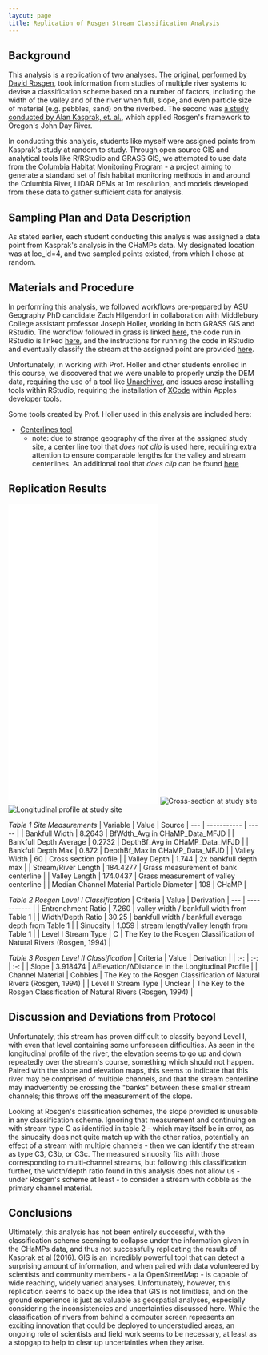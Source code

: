 ```yaml
---
layout: page
title: Replication of Rosgen Stream Classification Analysis
---
```


## Background

This analysis is a replication of two analyses. [The original, performed by David Rosgen](https://linkinghub.elsevier.com/retrieve/pii/0341816294900019), took information from studies of multiple river systems to devise a classification scheme based on a number of factors, including the width of the valley and of the river when full, slope, and even particle size of material (e.g. pebbles, sand) on the riverbed. The second was [a study conducted by Alan Kasprak, et. al.](https://journals.plos.org/plosone/article?id=10.1371/journal.pone.0150293), which applied Rosgen's framework to Oregon's John Day River.

In conducting this analysis, students like myself were assigned points from Kasprak's study at random to study. Through open source GIS and analytical tools like R/RStudio and GRASS GIS, we attempted to use data from the [Columbia Habitat Monitoring Program](https://www.champmonitoring.org/) - a project aiming to generate a standard set of fish habitat monitoring methods in and around the Columbia River, LIDAR DEMs at 1m resolution, and models developed from these data to gather sufficient data for analysis.

## Sampling Plan and Data Description

As stated earlier, each student conducting this analysis was assigned a data point from Kasprak's analysis in the CHaMPs data. My designated location was at loc_id=4, and two sampled points existed, from which I chose at random.

## Materials and Procedure  

In performing this analysis, we followed workflows pre-prepared by ASU Geography PhD candidate Zach Hilgendorf in collaboration with Middlebury College assistant professor Joseph Holler, working in both GRASS GIS and RStudio. The workflow followed in grass is linked [here](https://github.com/evankilli/RE-rosgen/blob/main/procedure/protocols/1-Research_Protocol_GRASS.pdf), the code run in RStudio is linked [here](https://github.com/evankilli/RE-rosgen/blob/main/procedure/code/2-ProfileViewer.Rmd), and the instructions for running the code in RStudio and eventually classify the stream at the assigned point are provided [here](https://github.com/evankilli/RE-rosgen/blob/main/procedure/protocols/3-Classifying.pdf).

Unfortunately, in working with Prof. Holler and other students enrolled in this course, we discovered that we were unable to properly unzip the DEM data, requiring the use of a tool like [Unarchiver](https://theunarchiver.com/), and issues arose installing tools within RStudio, requiring the installation of [XCode](https://developer.apple.com/download/more/?=for%20Xcode) within Apples developer tools.

Some tools created by Prof. Holler used in this analysis are included here:
- [Centerlines tool](procedure/code/center_line_length_no_clip.gxm)
  - note: due to strange geography of the river at the assigned study site, a center line tool that *does not clip* is used here, requiring extra attention to ensure comparable lengths for the valley and stream centerlines. An additional tool that *does clip* can be found [here](procedure/code/center_line_length.gxm)

## Replication Results

![Map of elevation in study region](blogs/content/RE-Rosgen/siteandbuffer.pdf)
![Map of slope in study region](blogs/content/RE-Rosgen/slope.pdf)
![Map of bank centerlines in study region](blogs/content/RE-Rosgen/banklines.pdf)
![Map of valley centerlines in study region](blogs/content/RE-Rosgen/valleylines.pdf)
![Cross-section at study site](blogs/content/RE-Rosgen/crosssec.png)
![Longitudinal profile at study site](blogs/content/RE-Rosgen/longprof_w_slope.png)

*Table 1 Site Measurements*
| Variable | Value | Source
| --- | ----------- | ----- |
| Bankfull Width | 8.2643 | BfWdth_Avg in CHaMP_Data_MFJD |
| Bankfull Depth Average | 0.2732 | DepthBf_Avg in CHaMP_Data_MFJD  |
| Bankfull Depth Max | 0.872 | DepthBf_Max in CHaMP_Data_MFJD |
| Valley Width | 60 | Cross section profile |
| Valley Depth | 1.744 | 2x bankfull depth max |
| Stream/River Length | 184.4277 | Grass measurement of bank centerline |
| Valley Length | 174.0437 | Grass measurement of valley centerline |
| Median Channel Material Particle Diameter | 108 | CHaMP |

*Table 2 Rosgen Level I Classification*
| Criteria | Value | Derivation
| --- | ----------- |
| Entrenchment Ratio | 7.260 | valley width / bankfull width from Table 1 |
| Width/Depth Ratio | 30.25 | bankfull width / bankfull average depth from Table 1 |
| Sinuosity | 1.059 | stream length/valley length from Table 1 |
| Level I Stream Type | C | The Key to the Rosgen Classification of Natural Rivers (Rosgen, 1994) |

*Table 3 Rosgen Level II Classification*
| Criteria | Value | Derivation |
| :-: | :-: | :-: |
| Slope | 3.918474 | ΔElevation/ΔDistance in the Longitudinal Profile |
| Channel Material | Cobbles | The Key to the Rosgen Classification of Natural Rivers (Rosgen, 1994) |
| Level II Stream Type | Unclear | The Key to the Rosgen Classification of Natural Rivers (Rosgen, 1994) |

## Discussion and Deviations from Protocol

Unfortunately, this stream has proven difficult to classify beyond Level I, with even that level containing some unforeseen difficulties. As seen in the longitudinal profile of the river, the elevation seems to go up and down repeatedly over the stream's course, something which should not happen. Paired with the slope and elevation maps, this seems to indicate that this river may be comprised of multiple channels, and that the stream centerline may inadvertently be crossing the "banks" between these smaller stream channels; this throws off the measurement of the slope.

Looking at Rosgen's classification schemes, the slope provided is unusable in any classification scheme. Ignoring that measurement and continuing on with stream type C as identified in table 2 - which may itself be in error, as the sinuosity does not quite match up with the other ratios, potentially an effect of a stream with multiple channels - then we can identify the stream as type C3, C3b, or C3c. The measured sinuosity fits with those corresponding to multi-channel streams, but following this classification further, the width/depth ratio found in this analysis does not allow us - under Rosgen's scheme at least - to consider a stream with cobble as the primary channel material.

## Conclusions

Ultimately, this analysis has not been entirely successful, with the classification scheme seeming to collapse under the information given in the CHaMPs data, and thus not successfully replicating the results of Kasprak et al (2016). GIS is an incredibly powerful tool that can detect a surprising amount of information, and when paired with data volunteered by scientists and community members - a la OpenStreetMap - is capable of wide reaching, widely varied analyses. Unfortunately, however, this replication seems to back up the idea that GIS is not limitless, and on the ground experience is just as valuable as geospatial analyses, especially considering the inconsistencies and uncertainties discussed here. While the classification of rivers from behind a computer screen represents an exciting innovation that could be deployed to understudied areas, an ongoing role of scientists and field work seems to be necessary, at least as a stopgap to help to clear up uncertainties when they arise.
